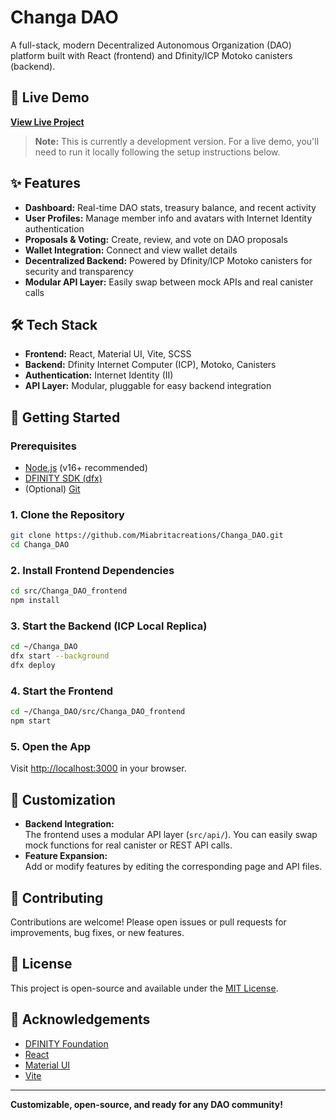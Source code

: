 # Changa DAO

A full-stack, modern Decentralized Autonomous Organization (DAO) platform built with React (frontend) and Dfinity/ICP Motoko canisters (backend).

## 🚀 Live Demo

**[View Live Project](https://github.com/Miabritacreations/Changa_DAO)**

> **Note:** This is currently a development version. For a live demo, you'll need to run it locally following the setup instructions below.

## ✨ Features

- **Dashboard:** Real-time DAO stats, treasury balance, and recent activity
- **User Profiles:** Manage member info and avatars with Internet Identity authentication
- **Proposals & Voting:** Create, review, and vote on DAO proposals
- **Wallet Integration:** Connect and view wallet details
- **Decentralized Backend:** Powered by Dfinity/ICP Motoko canisters for security and transparency
- **Modular API Layer:** Easily swap between mock APIs and real canister calls

## 🛠️ Tech Stack

- **Frontend:** React, Material UI, Vite, SCSS
- **Backend:** Dfinity Internet Computer (ICP), Motoko, Canisters
- **Authentication:** Internet Identity (II)
- **API Layer:** Modular, pluggable for easy backend integration

## 🏁 Getting Started

### Prerequisites

- [Node.js](https://nodejs.org/) (v16+ recommended)
- [DFINITY SDK (dfx)](https://smartcontracts.org/docs/quickstart/quickstart-intro.html)
- (Optional) [Git](https://git-scm.com/)

### 1. Clone the Repository

```bash
git clone https://github.com/Miabritacreations/Changa_DAO.git
cd Changa_DAO
```

### 2. Install Frontend Dependencies

```bash
cd src/Changa_DAO_frontend
npm install
```

### 3. Start the Backend (ICP Local Replica)

```bash
cd ~/Changa_DAO
dfx start --background
dfx deploy
```

### 4. Start the Frontend

```bash
cd ~/Changa_DAO/src/Changa_DAO_frontend
npm start
```

### 5. Open the App

Visit [http://localhost:3000](http://localhost:3000) in your browser.

## 🧩 Customization

- **Backend Integration:**  
  The frontend uses a modular API layer (`src/api/`). You can easily swap mock functions for real canister or REST API calls.
- **Feature Expansion:**  
  Add or modify features by editing the corresponding page and API files.

## 🤝 Contributing

Contributions are welcome! Please open issues or pull requests for improvements, bug fixes, or new features.

## 📄 License

This project is open-source and available under the [MIT License](LICENSE).

## 🙏 Acknowledgements

- [DFINITY Foundation](https://dfinity.org/)
- [React](https://reactjs.org/)
- [Material UI](https://mui.com/)
- [Vite](https://vitejs.dev/)

---

**Customizable, open-source, and ready for any DAO community!**
